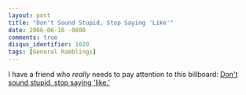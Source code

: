 ```yaml
---
layout: post
title: "Don't Sound Stupid, Stop Saying 'Like'"
date: 2006-06-16 -0800
comments: true
disqus_identifier: 1020
tags: [General Ramblings]
---
```

I have a friend who *really* needs to pay attention to this billboard:
[Don't sound stupid, stop saying
'like.'](http://www.boingboing.net/2006/06/16/billboard_saying_lik.html)
